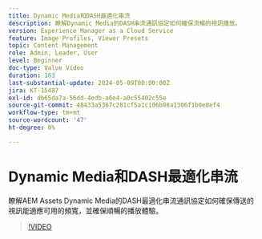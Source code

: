 ```yaml
---
title: Dynamic Media和DASH最適化串流
description: 瞭解Dynamic Media的DASH串流通訊協定如何確保流暢的視訊播放。
version: Experience Manager as a Cloud Service
feature: Image Profiles, Viewer Presets
topic: Content Management
role: Admin, Leader, User
level: Beginner
doc-type: Value Video
duration: 163
last-substantial-update: 2024-05-09T00:00:00Z
jira: KT-15487
exl-id: db65da7a-56dd-4edb-a6e4-a0c55402c55e
source-git-commit: 48433a5367c281cf5a1c106b08a1306f1b0e8ef4
workflow-type: tm+mt
source-wordcount: '47'
ht-degree: 0%

---
```


# Dynamic Media和DASH最適化串流

瞭解AEM Assets Dynamic Media的DASH最適化串流通訊協定如何確保傳送的視訊能適應可用的頻寬，並確保順暢的播放體驗。

>[!VIDEO](https://video.tv.adobe.com/v/3429072/?learn=on)
